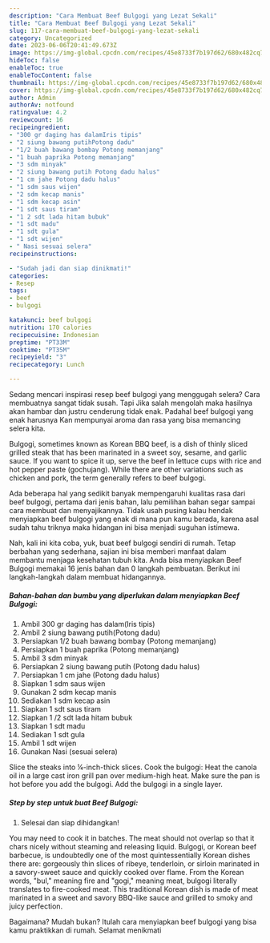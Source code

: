 ```yaml
---
description: "Cara Membuat Beef Bulgogi yang Lezat Sekali"
title: "Cara Membuat Beef Bulgogi yang Lezat Sekali"
slug: 117-cara-membuat-beef-bulgogi-yang-lezat-sekali
category: Uncategorized
date: 2023-06-06T20:41:49.673Z
image: https://img-global.cpcdn.com/recipes/45e8733f7b197d62/680x482cq70/beef-bulgogi-foto-resep-utama.jpg
hideToc: false
enableToc: true
enableTocContent: false
thumbnail: https://img-global.cpcdn.com/recipes/45e8733f7b197d62/680x482cq70/beef-bulgogi-foto-resep-utama.jpg
cover: https://img-global.cpcdn.com/recipes/45e8733f7b197d62/680x482cq70/beef-bulgogi-foto-resep-utama.jpg
author: Admin
authorAv: notfound
ratingvalue: 4.2
reviewcount: 16
recipeingredient:
- "300 gr daging has dalamIris tipis"
- "2 siung bawang putihPotong dadu"
- "1/2 buah bawang bombay Potong memanjang"
- "1 buah paprika Potong memanjang"
- "3 sdm minyak"
- "2 siung bawang putih Potong dadu halus"
- "1 cm jahe Potong dadu halus"
- "1 sdm saus wijen"
- "2 sdm kecap manis"
- "1 sdm kecap asin"
- "1 sdt saus tiram"
- "1 2 sdt lada hitam bubuk"
- "1 sdt madu"
- "1 sdt gula"
- "1 sdt wijen"
- " Nasi sesuai selera"
recipeinstructions:

- "Sudah jadi dan siap dinikmati!"
categories:
- Resep
tags:
- beef
- bulgogi

katakunci: beef bulgogi 
nutrition: 170 calories
recipecuisine: Indonesian
preptime: "PT33M"
cooktime: "PT35M"
recipeyield: "3"
recipecategory: Lunch

---
```



Sedang mencari inspirasi resep beef bulgogi yang menggugah selera? Cara membuatnya sangat tidak susah. Tapi Jika salah mengolah maka hasilnya akan hambar dan justru cenderung tidak enak. Padahal beef bulgogi yang enak harusnya Kan mempunyai aroma dan rasa yang bisa memancing selera kita.


Bulgogi, sometimes known as Korean BBQ beef, is a dish of thinly sliced grilled steak that has been marinated in a sweet soy, sesame, and garlic sauce. If you want to spice it up, serve the beef in lettuce cups with rice and hot pepper paste (gochujang). While there are other variations such as chicken and pork, the term generally refers to beef bulgogi.

Ada beberapa hal yang sedikit banyak mempengaruhi kualitas rasa dari beef bulgogi, pertama dari jenis bahan, lalu pemilihan bahan segar sampai cara membuat dan menyajikannya. Tidak usah pusing kalau hendak menyiapkan beef bulgogi yang enak di mana pun kamu berada, karena asal sudah tahu triknya maka hidangan ini bisa menjadi suguhan istimewa.


Nah, kali ini kita coba, yuk, buat beef bulgogi sendiri di rumah. Tetap berbahan yang sederhana, sajian ini bisa memberi manfaat dalam membantu menjaga kesehatan tubuh kita. Anda bisa menyiapkan Beef Bulgogi memakai 16 jenis bahan dan 0 langkah pembuatan. Berikut ini langkah-langkah dalam membuat hidangannya.

<!--inarticleads1-->

##### Bahan-bahan dan bumbu yang diperlukan dalam menyiapkan Beef Bulgogi:

1. Ambil 300 gr daging has dalam(Iris tipis)
1. Ambil 2 siung bawang putih(Potong dadu)
1. Persiapkan 1/2 buah bawang bombay (Potong memanjang)
1. Persiapkan 1 buah paprika (Potong memanjang)
1. Ambil 3 sdm minyak
1. Persiapkan 2 siung bawang putih (Potong dadu halus)
1. Persiapkan 1 cm jahe (Potong dadu halus)
1. Siapkan 1 sdm saus wijen
1. Gunakan 2 sdm kecap manis
1. Sediakan 1 sdm kecap asin
1. Siapkan 1 sdt saus tiram
1. Siapkan 1 /2 sdt lada hitam bubuk
1. Siapkan 1 sdt madu
1. Sediakan 1 sdt gula
1. Ambil 1 sdt wijen
1. Gunakan  Nasi (sesuai selera)


Slice the steaks into ¼-inch-thick slices. Cook the bulgogi: Heat the canola oil in a large cast iron grill pan over medium-high heat. Make sure the pan is hot before you add the bulgogi. Add the bulgogi in a single layer. 

<!--inarticleads2-->

##### Step by step untuk buat Beef Bulgogi:


1. Selesai dan siap dihidangkan!

You may need to cook it in batches. The meat should not overlap so that it chars nicely without steaming and releasing liquid. Bulgogi, or Korean beef barbecue, is undoubtedly one of the most quintessentially Korean dishes there are: gorgeously thin slices of ribeye, tenderloin, or sirloin marinated in a savory-sweet sauce and quickly cooked over flame. From the Korean words, &#34;bul,&#34; meaning fire and &#34;gogi,&#34; meaning meat, bulgogi literally translates to fire-cooked meat. This traditional Korean dish is made of meat marinated in a sweet and savory BBQ-like sauce and grilled to smoky and juicy perfection. 

Bagaimana? Mudah bukan? Itulah cara menyiapkan beef bulgogi yang bisa kamu praktikkan di rumah. Selamat menikmati
